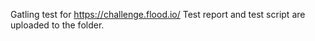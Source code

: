 Gatling test for https://challenge.flood.io/ 
Test report and test script are uploaded to the folder.

